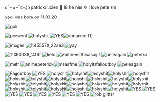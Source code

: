 ૮˶- ﻌ -˶ა⌒)ᦱ patrick/lucien 🦴 18 he him 𖤐 i love pete sm 

yaoi was born on 11.03.20 

![guh](https://github.com/wooftrick/wooftrick/assets/168577328/c01b1cc9-16b3-4556-b222-e1413a83e5f0)

![peewent](https://github.com/puptrick/puptrick/assets/168577328/16013631-a9d3-44a5-a95a-729e305b92dc) ![holyshit](https://github.com/wooftrick/wooftrick/assets/168577328/7f708567-7689-471e-aec9-47054b800ee2) ![YES](https://github.com/wooftrick/wooftrick/assets/168577328/74cfbfee-cddc-41bf-a3f8-e37f34a01600)![unnamed (1)](https://github.com/wooftrick/wooftrick/assets/168577328/defcf5a4-748d-47be-9be5-cdc3ff7b5941)

![images](https://github.com/wooftrick/wooftrick/assets/168577328/8f5baa5c-7d6b-4459-8194-22680696656c)
![11455570_22ae3](https://github.com/wooftrick/wooftrick/assets/168577328/68e518a8-64a5-4adc-951f-47210bbeb38c)
![yay](https://github.com/wooftrick/wooftrick/assets/168577328/da491c0f-990a-46a8-801e-60530206d2a7)


![11090039_14f6f](https://github.com/wooftrick/wooftrick/assets/168577328/303eb2b8-4dda-4f26-b937-85de2c57e907)
![helo](https://github.com/wooftrick/wooftrick/assets/168577328/65683b3a-51e1-440c-8007-1cde95ffd694)
![waitineedthisasagif](https://github.com/wooftrick/wooftrick/assets/168577328/9146d480-2f5b-453c-b1f6-6fadef548239)
![peteagain](https://github.com/wooftrick/wooftrick/assets/168577328/f2324d13-68e4-4def-9d00-d895a8ce1c5e)
![petersir](https://github.com/wooftrick/wooftrick/assets/168577328/a23a3c57-fa4f-4cfd-b92e-aad583b018f8)


![mefr](https://github.com/puptrick/puptrick/assets/168577328/5a066114-cfaf-466a-bfd0-9f51526c8ba9)
![animepeterick](https://github.com/puptrick/puptrick/assets/168577328/e777b6cf-2e3d-43fa-a81f-677d1b1521ae)![measfme](https://github.com/puptrick/puptrick/assets/168577328/506c35a7-2c39-4ce8-8640-401c634b7bb1) ![holyitsfalloutboy](https://github.com/puptrick/puptrick/assets/168577328/06d51b03-7e79-495e-ab9f-78df605036ac) ![peteagain](https://github.com/puptrick/puptrick/assets/168577328/e45b360d-ee12-43f8-8bf7-43948571dfc6)



![Fagoutboy](https://github.com/puptrick/puptrick/assets/168577328/39876166-1a13-4445-9d81-c6f6f5ca08ee)
 ![YES](https://github.com/wooftrick/wooftrick/assets/168577328/74cfbfee-cddc-41bf-a3f8-e37f34a01600) ![holyshit](https://github.com/wooftrick/wooftrick/assets/168577328/7f708567-7689-471e-aec9-47054b800ee2)![holyshit](https://github.com/wooftrick/wooftrick/assets/168577328/7f708567-7689-471e-aec9-47054b800ee2)![holyshit](https://github.com/wooftrick/wooftrick/assets/168577328/7f708567-7689-471e-aec9-47054b800ee2)![holyshit](https://github.com/wooftrick/wooftrick/assets/168577328/7f708567-7689-471e-aec9-47054b800ee2)![holyshit](https://github.com/wooftrick/wooftrick/assets/168577328/7f708567-7689-471e-aec9-47054b800ee2)![holyshit](https://github.com/wooftrick/wooftrick/assets/168577328/7f708567-7689-471e-aec9-47054b800ee2)![holyshit](https://github.com/wooftrick/wooftrick/assets/168577328/7f708567-7689-471e-aec9-47054b800ee2)![holyshit](https://github.com/wooftrick/wooftrick/assets/168577328/7f708567-7689-471e-aec9-47054b800ee2)![holyshit](https://github.com/wooftrick/wooftrick/assets/168577328/7f708567-7689-471e-aec9-47054b800ee2)![holyshit](https://github.com/wooftrick/wooftrick/assets/168577328/7f708567-7689-471e-aec9-47054b800ee2)![holyshit](https://github.com/wooftrick/wooftrick/assets/168577328/7f708567-7689-471e-aec9-47054b800ee2)![holyshit](https://github.com/wooftrick/wooftrick/assets/168577328/7f708567-7689-471e-aec9-47054b800ee2)![holyshit](https://github.com/wooftrick/wooftrick/assets/168577328/7f708567-7689-471e-aec9-47054b800ee2)![holyshit](https://github.com/wooftrick/wooftrick/assets/168577328/7f708567-7689-471e-aec9-47054b800ee2)![holyshit](https://github.com/wooftrick/wooftrick/assets/168577328/7f708567-7689-471e-aec9-47054b800ee2)![holyshit](https://github.com/wooftrick/wooftrick/assets/168577328/7f708567-7689-471e-aec9-47054b800ee2)![holyshit](https://github.com/wooftrick/wooftrick/assets/168577328/7f708567-7689-471e-aec9-47054b800ee2)![holyshit](https://github.com/wooftrick/wooftrick/assets/168577328/7f708567-7689-471e-aec9-47054b800ee2)![holyshit](https://github.com/wooftrick/wooftrick/assets/168577328/7f708567-7689-471e-aec9-47054b800ee2)![holyshit](https://github.com/wooftrick/wooftrick/assets/168577328/7f708567-7689-471e-aec9-47054b800ee2)![holyshit](https://github.com/wooftrick/wooftrick/assets/168577328/7f708567-7689-471e-aec9-47054b800ee2)![holyshit](https://github.com/wooftrick/wooftrick/assets/168577328/7f708567-7689-471e-aec9-47054b800ee2)![holyshit](https://github.com/wooftrick/wooftrick/assets/168577328/7f708567-7689-471e-aec9-47054b800ee2)![holyshit](https://github.com/wooftrick/wooftrick/assets/168577328/7f708567-7689-471e-aec9-47054b800ee2)![holyshit](https://github.com/wooftrick/wooftrick/assets/168577328/7f708567-7689-471e-aec9-47054b800ee2)![YES](https://github.com/wooftrick/wooftrick/assets/168577328/74cfbfee-cddc-41bf-a3f8-e37f34a01600) ![YES](https://github.com/wooftrick/wooftrick/assets/168577328/74cfbfee-cddc-41bf-a3f8-e37f34a01600) ![YES](https://github.com/wooftrick/wooftrick/assets/168577328/74cfbfee-cddc-41bf-a3f8-e37f34a01600) ![YES](https://github.com/wooftrick/wooftrick/assets/168577328/74cfbfee-cddc-41bf-a3f8-e37f34a01600)  ![YES](https://github.com/wooftrick/wooftrick/assets/168577328/74cfbfee-cddc-41bf-a3f8-e37f34a01600) ![YES](https://github.com/wooftrick/wooftrick/assets/168577328/74cfbfee-cddc-41bf-a3f8-e37f34a01600) ![YES](https://github.com/wooftrick/wooftrick/assets/168577328/74cfbfee-cddc-41bf-a3f8-e37f34a01600) ![YES](https://github.com/wooftrick/wooftrick/assets/168577328/74cfbfee-cddc-41bf-a3f8-e37f34a01600) ![fob glitter](https://github.com/wooftrick/wooftrick/assets/168577328/a8fef117-7a78-4b74-bc84-6631d12883a3) 
